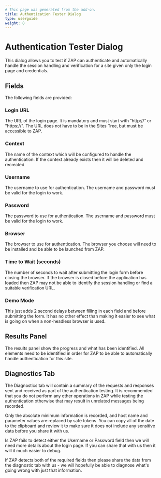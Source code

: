 ```yaml
---
# This page was generated from the add-on.
title: Authentication Tester Dialog
type: userguide
weight: 8
---
```


# Authentication Tester Dialog

This dialog allows you to test if ZAP can authenticate and automatically handle the session handling and verification for a site given only the login page and credentials.

## Fields

The following fields are provided:

### Login URL

The URL of the login page. It is mandatory and must start with "http://" or "https://". The URL does not have to be in the Sites Tree, but must be accessible to ZAP.

### Context

The name of the context which will be configured to handle the authentication. If the context already exists then it will be deleted and recreated.

### Username

The username to use for authentication. The username and password must be valid for the login to work.

### Password

The password to use for authentication. The username and password must be valid for the login to work.

### Browser

The browser to use for authentication. The browser you choose will need to be installed and be able to be launched from ZAP.

### Time to Wait (seconds)

The number of seconds to wait after submitting the login form before closing the browser. If the browser is closed before the application has loaded then ZAP may not be able to identify the session handling or find a suitable verification URL.

### Demo Mode

This just adds 2 second delays between filling in each field and before submitting the form. It has no other effect than making it easier to see what is going on when a non-headless browser is used.

## Results Panel

The results panel show the progress and what has been identified. All elements need to be identified in order for ZAP to be able to automatically handle authentication for this site.

## Diagnostics Tab

The Diagnostics tab will contain a summary of the requests and responses sent and received as part of the authentication testing. It is recommended that you do not perform any other operations in ZAP while testing the authentication otherwise that may result in unrelated messages being recorded.

Only the absolute minimum information is recorded, and host name and parameter values are replaced by safe tokens.
You can copy all of the date to the clipboard and review it to make sure it does not include any sensitive data
before you share it with us.

Is ZAP fails to detect either the Username or Password field then we will need more details about the login page.
If you can share that with us then it will it much easier to debug.

If ZAP detects both of the required fields then please share the data from the diagnostic tab with us -
we will hopefully be able to diagnose what's going wrong with just that information.
